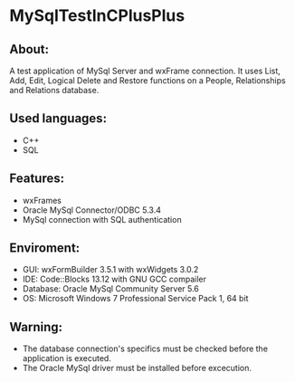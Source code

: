 # MySqlTestInCPlusPlus


About:
------
A test application of MySql Server and wxFrame connection. It uses List, Add, Edit, Logical Delete and Restore functions on a People, Relationships and Relations database.


Used languages:
---------------
- C++
- SQL


Features:
---------
- wxFrames
- Oracle MySql Connector/ODBC 5.3.4
- MySql connection with SQL authentication


Enviroment:
-----------
- GUI: wxFormBuilder 3.5.1 with wxWidgets 3.0.2
- IDE: Code::Blocks 13.12 with GNU GCC compailer
- Database: Oracle MySql Community Server 5.6
- OS: Microsoft Windows 7 Professional Service Pack 1, 64 bit


Warning:
--------
- The database connection's specifics must be checked before the application is executed.
- The Oracle MySql driver must be installed before excecution.

